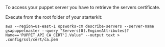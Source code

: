 To access your puppet server you have to retrieve the servers certificate.


Execute from the root folder of your starterkit:

```
aws --region=us-east-1 opsworks-cm describe-servers --server-name gsapuppetmaster --query "Servers[0].EngineAttributes[?Name=='PUPPET_API_CA_CERT'].Value" --output text > .config/ssl/cert/ca.pem
```
